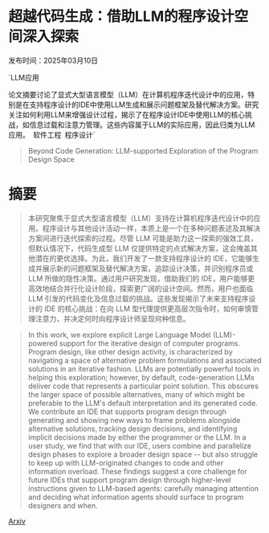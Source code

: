 # 超越代码生成：借助LLM的程序设计空间深入探索

发布时间：2025年03月10日

`LLM应用

论文摘要讨论了显式大型语言模型（LLM）在计算机程序迭代设计中的应用，特别是在支持程序设计的IDE中使用LLM生成和展示问题框架及替代解决方案。研究关注如何利用LLM来增强设计过程，揭示了在程序设计IDE中使用LLM的核心挑战，如信息过载和注意力管理。这些内容属于LLM的实际应用，因此归类为LLM应用。` `软件工程` `程序设计`

> Beyond Code Generation: LLM-supported Exploration of the Program Design Space

# 摘要

> 本研究聚焦于显式大型语言模型（LLM）支持在计算机程序迭代设计中的应用。程序设计与其他设计活动一样，本质上是一个在多种问题表述及其解决方案间进行迭代探索的过程。尽管 LLM 可能是助力这一探索的强效工具，但默认情况下，代码生成型 LLM 仅提供特定的点式解决方案，这会掩盖其他潜在的更优选择。为此，我们开发了一款支持程序设计的 IDE，它能够生成并展示新的问题框架及替代解决方案，追踪设计决策，并识别程序员或 LLM 所做的隐性决策。通过用户研究发现，借助我们的 IDE，用户能够更高效地结合并行化设计阶段，探索更广阔的设计空间。然而，用户也面临 LLM 引发的代码变化及信息过载的挑战。这些发现揭示了未来支持程序设计的 IDE 的核心挑战：在向 LLM 型代理提供更高层次指令时，如何审慎管理注意力，并决定何时向程序设计师呈现何种信息。

> In this work, we explore explicit Large Language Model (LLM)-powered support for the iterative design of computer programs. Program design, like other design activity, is characterized by navigating a space of alternative problem formulations and associated solutions in an iterative fashion. LLMs are potentially powerful tools in helping this exploration; however, by default, code-generation LLMs deliver code that represents a particular point solution. This obscures the larger space of possible alternatives, many of which might be preferable to the LLM's default interpretation and its generated code. We contribute an IDE that supports program design through generating and showing new ways to frame problems alongside alternative solutions, tracking design decisions, and identifying implicit decisions made by either the programmer or the LLM. In a user study, we find that with our IDE, users combine and parallelize design phases to explore a broader design space -- but also struggle to keep up with LLM-originated changes to code and other information overload. These findings suggest a core challenge for future IDEs that support program design through higher-level instructions given to LLM-based agents: carefully managing attention and deciding what information agents should surface to program designers and when.

[Arxiv](https://arxiv.org/abs/2503.06911)